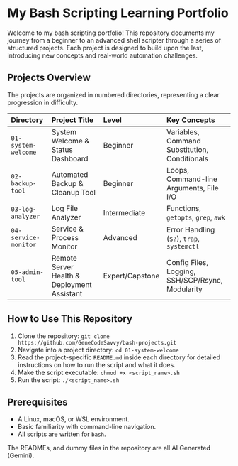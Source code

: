 # My Bash Scripting Learning Portfolio

Welcome to my bash scripting portfolio! This repository documents my journey from a beginner to an advanced shell scripter through a series of structured projects. Each project is designed to build upon the last, introducing new concepts and real-world automation challenges.

## Projects Overview

The projects are organized in numbered directories, representing a clear progression in difficulty.

| Directory | Project Title | Level | Key Concepts |
| :--- | :--- | :--- | :--- |
| `01-system-welcome` | System Welcome & Status Dashboard | Beginner | Variables, Command Substitution, Conditionals |
| `02-backup-tool` | Automated Backup & Cleanup Tool | Beginner | Loops, Command-line Arguments, File I/O |
| `03-log-analyzer` | Log File Analyzer | Intermediate | Functions, `getopts`, `grep`, `awk` |
| `04-service-monitor` | Service & Process Monitor | Advanced | Error Handling (`$?`), `trap`, `systemctl` |
| `05-admin-tool` | Remote Server Health & Deployment Assistant | Expert/Capstone | Config Files, Logging, SSH/SCP/Rsync, Modularity |

## How to Use This Repository

1.  Clone the repository: `git clone https://github.com/GeneCodeSavvy/bash-projects.git`
2.  Navigate into a project directory: `cd 01-system-welcome`
3.  Read the project-specific `README.md` inside each directory for detailed instructions on how to run the script and what it does.
4.  Make the script executable: `chmod +x <script_name>.sh`
5.  Run the script: `./<script_name>.sh`

## Prerequisites

*   A Linux, macOS, or WSL environment.
*   Basic familiarity with command-line navigation.
*   All scripts are written for `bash`.


The READMEs, and dummy files in the repository are all AI Generated (Gemini).
